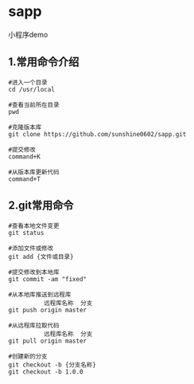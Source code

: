 # sapp


小程序demo

## 1.常用命令介绍

```shell
#进入一个目录
cd /usr/local

#查看当前所在目录
pwd

#克隆版本库
git clone https://github.com/sunshine0602/sapp.git

#提交修改
command+K

#从版本库更新代码
command+T

```

## 2.git常用命令
```shell
#查看本地文件变更
git status

#添加文件或修改
git add {文件或目录}

#提交修改到本地库
git commit -am "fixed"

#从本地库推送到远程库
          远程库名称  分支
git push origin master

#从远程库拉取代码
          远程库名称  分支
git pull origin master

#创建新的分支
git checkout -b {分支名称}
git checkout -b 1.0.0

```
